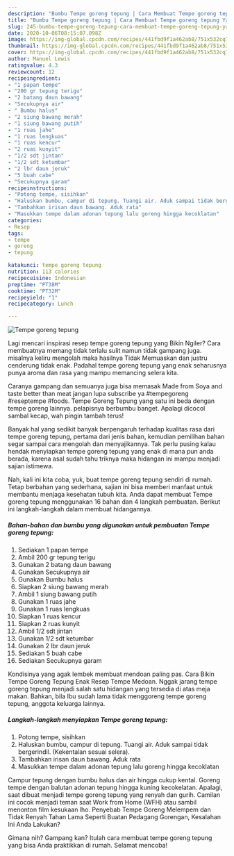 ```yaml
---
description: "Bumbu Tempe goreng tepung | Cara Membuat Tempe goreng tepung Yang Sedap"
title: "Bumbu Tempe goreng tepung | Cara Membuat Tempe goreng tepung Yang Sedap"
slug: 245-bumbu-tempe-goreng-tepung-cara-membuat-tempe-goreng-tepung-yang-sedap
date: 2020-10-06T08:15:07.098Z
image: https://img-global.cpcdn.com/recipes/441fbd9f1a462ab8/751x532cq70/tempe-goreng-tepung-foto-resep-utama.jpg
thumbnail: https://img-global.cpcdn.com/recipes/441fbd9f1a462ab8/751x532cq70/tempe-goreng-tepung-foto-resep-utama.jpg
cover: https://img-global.cpcdn.com/recipes/441fbd9f1a462ab8/751x532cq70/tempe-goreng-tepung-foto-resep-utama.jpg
author: Manuel Lewis
ratingvalue: 4.3
reviewcount: 12
recipeingredient:
- "1 papan tempe"
- "200 gr tepung terigu"
- "2 batang daun bawang"
- "Secukupnya air"
- " Bumbu halus"
- "2 siung bawang merah"
- "1 siung bawang putih"
- "1 ruas jahe"
- "1 ruas lengkuas"
- "1 ruas kencur"
- "2 ruas kunyit"
- "1/2 sdt jintan"
- "1/2 sdt ketumbar"
- "2 lbr daun jeruk"
- "5 buah cabe"
- "Secukupnya garam"
recipeinstructions:
- "Potong tempe, sisihkan"
- "Haluskan bumbu, campur di tepung. Tuangi air. Aduk sampai tidak bergerindil. (Kekentalan sesuai selera)."
- "Tambahkan irisan daun bawang. Aduk rata"
- "Masukkan tempe dalam adonan tepung lalu goreng hingga kecoklatan"
categories:
- Resep
tags:
- tempe
- goreng
- tepung

katakunci: tempe goreng tepung 
nutrition: 113 calories
recipecuisine: Indonesian
preptime: "PT38M"
cooktime: "PT32M"
recipeyield: "1"
recipecategory: Lunch

---
```



![Tempe goreng tepung](https://img-global.cpcdn.com/recipes/441fbd9f1a462ab8/751x532cq70/tempe-goreng-tepung-foto-resep-utama.jpg)

Lagi mencari inspirasi resep tempe goreng tepung yang Bikin Ngiler? Cara membuatnya memang tidak terlalu sulit namun tidak gampang juga. misalnya keliru mengolah maka hasilnya Tidak Memuaskan dan justru cenderung tidak enak. Padahal tempe goreng tepung yang enak seharusnya punya aroma dan rasa yang mampu memancing selera kita.

Caranya gampang dan semuanya juga bisa memasak Made from Soya and taste better than meat jangan lupa subscribe ya #tempegoreng #reseptempe #foods. Tempe Goreng Tepung yang satu ini beda dengan tempe goreng lainnya. pelapisnya berbumbu banget. Apalagi dicocol sambal kecap, wah pingin tambah terus!

Banyak hal yang sedikit banyak berpengaruh terhadap kualitas rasa dari tempe goreng tepung, pertama dari jenis bahan, kemudian pemilihan bahan segar sampai cara mengolah dan menyajikannya. Tak perlu pusing kalau hendak menyiapkan tempe goreng tepung yang enak di mana pun anda berada, karena asal sudah tahu triknya maka hidangan ini mampu menjadi sajian istimewa.


Nah, kali ini kita coba, yuk, buat tempe goreng tepung sendiri di rumah. Tetap berbahan yang sederhana, sajian ini bisa memberi manfaat untuk membantu menjaga kesehatan tubuh kita. Anda dapat membuat Tempe goreng tepung menggunakan 16 bahan dan 4 langkah pembuatan. Berikut ini langkah-langkah dalam membuat hidangannya.

<!--inarticleads1-->

##### Bahan-bahan dan bumbu yang digunakan untuk pembuatan Tempe goreng tepung:

1. Sediakan 1 papan tempe
1. Ambil 200 gr tepung terigu
1. Gunakan 2 batang daun bawang
1. Gunakan Secukupnya air
1. Gunakan  Bumbu halus
1. Siapkan 2 siung bawang merah
1. Ambil 1 siung bawang putih
1. Gunakan 1 ruas jahe
1. Gunakan 1 ruas lengkuas
1. Siapkan 1 ruas kencur
1. Siapkan 2 ruas kunyit
1. Ambil 1/2 sdt jintan
1. Gunakan 1/2 sdt ketumbar
1. Gunakan 2 lbr daun jeruk
1. Sediakan 5 buah cabe
1. Sediakan Secukupnya garam


Kondisinya yang agak lembek membuat mendoan paling pas. Cara Bikin Tempe Goreng Tepung Enak Resep Tempe Medoan. Nggak jarang tempe goreng tepung menjadi salah satu hidangan yang tersedia di atas meja makan. Bahkan, bila Ibu sudah lama tidak menggoreng tempe goreng tepung, anggota keluarga lainnya. 

<!--inarticleads2-->

##### Langkah-langkah menyiapkan Tempe goreng tepung:

1. Potong tempe, sisihkan
1. Haluskan bumbu, campur di tepung. Tuangi air. Aduk sampai tidak bergerindil. (Kekentalan sesuai selera).
1. Tambahkan irisan daun bawang. Aduk rata
1. Masukkan tempe dalam adonan tepung lalu goreng hingga kecoklatan


Campur tepung dengan bumbu halus dan air hingga cukup kental. Goreng tempe dengan balutan adonan tepung hingga kuning kecokelatan. Apalagi, saat dibuat menjadi tempe goreng tepung yang renyah dan gurih. Camilan ini cocok menjadi teman saat Work from Home (WFH) atau sambil menonton film kesukaan lho. Penyebab Tempe Goreng Melempem dan Tidak Renyah Tahan Lama Seperti Buatan Pedagang Gorengan, Kesalahan Ini Anda Lakukan? 

Gimana nih? Gampang kan? Itulah cara membuat tempe goreng tepung yang bisa Anda praktikkan di rumah. Selamat mencoba!
